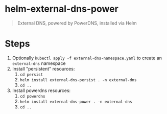 # helm-external-dns-power

> External DNS, powered by PowerDNS, installed via Helm

# Steps

1. Optionally `kubectl apply -f external-dns-namespace.yaml` to create an `external-dns` namespace
1. Install "persistent" resources:
    1. `cd persist`
    1. `helm install external-dns-persist . -n external-dns`
    1. `cd ..`
1. Install powerdns resources:
    1. `cd powerdns`
    1. `helm install external-dns-power . -n external-dns`
    1. `cd ..`
